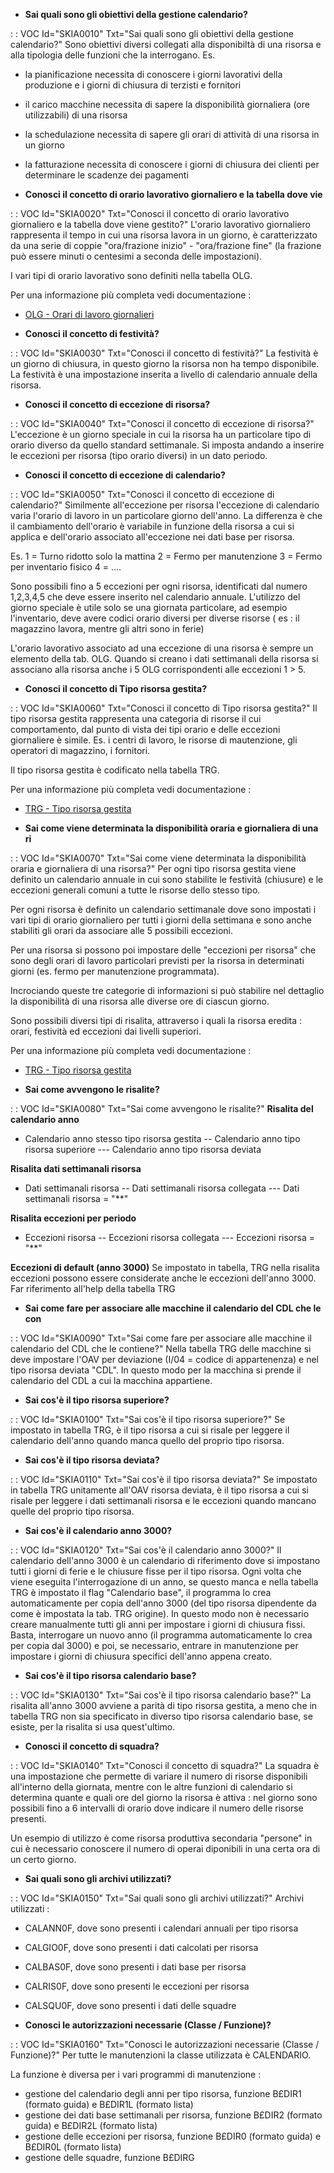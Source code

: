 - **Sai quali sono gli obiettivi della gestione calendario?**

 :  : VOC Id="SKIA0010" Txt="Sai quali sono gli obiettivi della gestione calendario?"
Sono obiettivi diversi collegati alla disponibiltà di una risorsa e alla tipologia delle funzioni che la interrogano.
Es.
- la pianificazione necessita di conoscere i giorni lavorativi della produzione e i giorni di chiusura di terzisti e fornitori
- il carico macchine necessita di sapere la disponibilità giornaliera (ore utilizzabili) di una risorsa
- la schedulazione necessita di sapere gli orari di attività di una risorsa in un giorno
- la fatturazione necessita di conoscere i giorni di chiusura dei clienti per determinare le scadenze dei pagamenti

- **Conosci il concetto di orario lavorativo giornaliero e la tabella dove vie**

 :  : VOC Id="SKIA0020" Txt="Conosci il concetto di orario lavorativo giornaliero e la tabella dove viene gestito?"
L'orario lavorativo giornaliero rappresenta il tempo in cui una risorsa lavora in un giorno, è caratterizzato da una serie di coppie "ora/frazione inizio" - "ora/frazione fine" (la frazione può essere minuti o centesimi a seconda delle impostazioni).

I vari tipi di orario lavorativo sono definiti nella tabella OLG.

Per una informazione più completa vedi documentazione : 
- [OLG - Orari di lavoro giornalieri](Sorgenti/OG/TA/TA_OLG)

- **Conosci il concetto di festività?**

 :  : VOC Id="SKIA0030" Txt="Conosci il concetto di festività?"
La festività è un giorno di chiusura, in questo giorno la risorsa non ha tempo disponibile.
La festività è una impostazione inserita a livello di calendario annuale della risorsa.

- **Conosci il concetto di eccezione di risorsa?**

 :  : VOC Id="SKIA0040" Txt="Conosci il concetto di eccezione di risorsa?"
L'eccezione è un giorno speciale in cui la risorsa ha un particolare tipo di orario diverso da quello standard settimanale.
Si imposta andando a inserire le eccezioni per risorsa (tipo orario diversi) in un dato periodo.

- **Conosci il concetto di eccezione di calendario?**

 :  : VOC Id="SKIA0050" Txt="Conosci il concetto di eccezione di calendario?"
Similmente all'eccezione per risorsa l'eccezione di calendario varia l'orario di lavoro in un particolare giorno dell'anno.
La differenza è che il cambiamento dell'orario è variabile in funzione della risorsa a cui si applica e dell'orario associato all'eccezione nei dati base per risorsa.

Es.
1 = Turno ridotto solo la mattina
2 = Fermo per manutenzione
3 = Fermo per inventario fisico
4 = ....

Sono possibili fino a 5 eccezioni per ogni risorsa, identificati dal numero 1,2,3,4,5 che deve essere inserito nel calendario annuale.
L'utilizzo del giorno speciale è utile solo se una giornata particolare, ad esempio l'inventario, deve avere codici orario diversi per diverse risorse ( es :  il magazzino lavora, mentre gli altri sono in ferie)

L'orario lavorativo associato ad una eccezione di una risorsa è sempre un elemento della tab. OLG.
Quando si creano i dati settimanali della risorsa si associano alla risorsa anche i 5 OLG corrispondenti alle eccezioni 1 > 5.

- **Conosci il concetto di Tipo risorsa gestita?**

 :  : VOC Id="SKIA0060" Txt="Conosci il concetto di Tipo risorsa gestita?"
Il tipo risorsa gestita rappresenta una categoria di risorse il cui comportamento, dal punto di vista dei tipi orario e delle eccezioni giornaliere  è simile.
Es. i centri di lavoro, le risorse di mautenzione, gli operatori di magazzino, i fornitori.

Il tipo risorsa gestita è codificato nella tabella TRG.

Per una informazione più completa vedi documentazione : 
- [TRG - Tipo risorsa gestita](Sorgenti/OG/TA/TA_TRG)

- **Sai come viene determinata la disponibilità oraria e giornaliera di una ri**

 :  : VOC Id="SKIA0070" Txt="Sai come viene determinata la disponibilità oraria e giornaliera di una risorsa?"
Per ogni tipo risorsa gestita viene definito un calendario annuale in cui sono stabilite le festività (chiusure) e le eccezioni generali comuni a tutte le risorse dello stesso tipo.

Per ogni risorsa è definito un calendario settimanale dove sono impostati i vari tipi di orario giornaliero per tutti i giorni della settimana e sono anche stabiliti gli orari da associare alle 5 possibili eccezioni.

Per una risorsa si possono poi impostare delle "eccezioni per risorsa" che sono degli orari di lavoro particolari previsti per la risorsa in determinati giorni (es. fermo per manutenzione programmata).

Incrociando queste tre categorie di informazioni si può stabilire nel dettaglio la disponibilità di una risorsa alle diverse ore di ciascun giorno.

Sono possibili diversi tipi di risalita, attraverso i quali la risorsa eredita :  orari, festività ed eccezioni dai livelli superiori.

Per una informazione più completa vedi documentazione : 
- [TRG - Tipo risorsa gestita](Sorgenti/OG/TA/TA_TRG)

- **Sai come avvengono le risalite?**

 :  : VOC Id="SKIA0080" Txt="Sai come avvengono le risalite?"
**Risalita del calendario anno**
- Calendario anno stesso tipo risorsa gestita
-- Calendario anno tipo risorsa superiore
--- Calendario anno tipo risorsa deviata

**Risalita dati settimanali risorsa**
- Dati settimanali risorsa
-- Dati settimanali risorsa collegata
--- Dati settimanali risorsa = "**"

**Risalita eccezioni per periodo**
- Eccezioni risorsa
-- Eccezioni risorsa collegata
--- Eccezioni risorsa = "**"

**Eccezioni di default (anno 3000)**
Se impostato in tabella, TRG nella risalita eccezioni possono essere considerate anche le eccezioni dell'anno 3000. Far riferimento all'help della tabella TRG

- **Sai come fare per associare alle macchine il calendario del CDL che le con**

 :  : VOC Id="SKIA0090" Txt="Sai come fare per associare alle macchine il calendario del CDL che le contiene?"
Nella tabella TRG delle macchine si deve impostare l'OAV per deviazione (I/04 = codice di appartenenza) e nel tipo risorsa deviata "CDL".
In questo modo per la macchina si prende il calendario del CDL a cui la macchina appartiene.

- **Sai cos'è il tipo risorsa superiore?**

 :  : VOC Id="SKIA0100" Txt="Sai cos'è il tipo risorsa superiore?"
Se impostato in tabella TRG, è il tipo risorsa a cui si risale per leggere il calendario dell'anno quando manca quello del proprio tipo risorsa.

- **Sai cos'è il tipo risorsa deviata?**

 :  : VOC Id="SKIA0110" Txt="Sai cos'è il tipo risorsa deviata?"
Se impostato in tabella TRG unitamente all'OAV risorsa deviata, è il tipo risorsa a cui si risale per leggere i dati settimanali risorsa e le eccezioni quando mancano quelle del proprio tipo risorsa.

- **Sai cos'è il calendario anno 3000?**

 :  : VOC Id="SKIA0120" Txt="Sai cos'è il calendario anno 3000?"
Il calendario dell'anno 3000 è un calendario di riferimento dove si impostano tutti i giorni di ferie e le chiusure fisse per il tipo risorsa.
Ogni volta che viene eseguita l'interrogazione di un anno, se questo manca e nella tabella TRG è impostato il flag "Calendario base", il programma lo crea automaticamente per copia dell'anno 3000 (del tipo risorsa dipendente da come è impostata la tab. TRG origine).
In questo modo non è necessario creare manualmente tutti gli anni per impostare i giorni di chiusura fissi.
Basta, interrogare un nuovo anno (il programma automaticamente lo crea per copia dal 3000) e poi, se necessario, entrare in manutenzione per impostare i giorni di chiusura specifici dell'anno appena creato.

- **Sai cos'è il tipo risorsa calendario base?**

 :  : VOC Id="SKIA0130" Txt="Sai cos'è il tipo risorsa calendario base?"
La risalita all'anno 3000 avviene a parità di tipo risorsa gestita, a meno che in tabella TRG non sia specificato in diverso tipo risorsa calendario base, se esiste, per la risalita si usa quest'ultimo.

- **Conosci il concetto di squadra?**

 :  : VOC Id="SKIA0140" Txt="Conosci il concetto di squadra?"
La squadra è una impostazione che permette di variare il numero di risorse disponibili all'interno della giornata, mentre con le altre funzioni di calendario si determina quante e quali ore del giorno la risorsa è attiva :  nel giorno sono possibili fino a 6 intervalli di orario dove indicare il numero delle risorse presenti.

Un esempio di utilizzo è come risorsa produttiva secondaria "persone" in cui è necessario conoscere il numero di operai diponibili in una certa ora di un certo giorno.

- **Sai quali sono gli archivi utilizzati?**

 :  : VOC Id="SKIA0150" Txt="Sai quali sono gli archivi utilizzati?"
Archivi utilizzati : 
- CALANN0F, dove sono presenti i calendari annuali per tipo risorsa
- CALGIO0F, dove sono presenti i dati calcolati per risorsa
- CALBAS0F, dove sono presenti i dati base per risorsa
- CALRIS0F, dove sono presenti le eccezioni per risorsa
- CALSQU0F, dove sono presenti i dati delle squadre

- **Conosci le autorizzazioni necessarie (Classe / Funzione)?**

 :  : VOC Id="SKIA0160" Txt="Conosci le autorizzazioni necessarie (Classe / Funzione)?"
Per tutte le manutenzioni la classe utilizzata è CALENDARIO.

La funzione è diversa per i vari programmi di manutenzione : 
- gestione del calendario degli anni per tipo risorsa, funzione B£DIR1 (formato guida) e B£DIR1L (formato lista)
- gestione dei dati base settimanali per risorsa, funzione B£DIR2 (formato guida) e B£DIR2L (formato lista)
- gestione delle eccezioni per risorsa, funzione B£DIR0 (formato guida) e B£DIR0L (formato lista)
- gestione delle squadre, funzione B£DIRG

